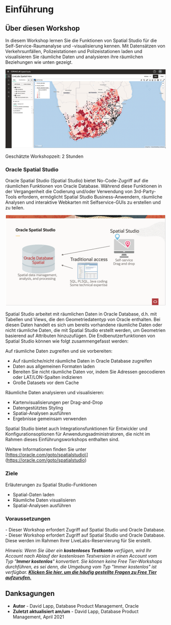 # Einführung

## Über diesen Workshop

In diesem Workshop lernen Sie die Funktionen von Spatial Studio für die Self-Service-Raumanalyse und -visualisierung kennen. Mit Datensätzen von Verkehrsunfällen, Polizeistationen und Polizeistationen laden und visualisieren Sie räumliche Daten und analysieren ihre räumlichen Beziehungen wie unten gezeigt.

![Oracle Spatial Studio](./images/spatial-studio-project.png)

Geschätzte Workshopzeit: 2 Stunden

### Oracle Spatial Studio

Oracle Spatial Studio (Spatial Studio) bietet No-Code-Zugriff auf die räumlichen Funktionen von Oracle Database. Während diese Funktionen in der Vergangenheit die Codierung und/oder Verwendung von 3rd-Party-Tools erfordern, ermöglicht Spatial Studio Business-Anwendern, räumliche Analysen und interaktive Webkarten mit Selfservice-GUIs zu erstellen und zu teilen.

![Oracle Spatial Studio](./images/spatial-studio.png)

Spatial Studio arbeitet mit räumlichen Daten in Oracle Database, d.h. mit Tabellen und Views, die den Geometriedatentyp von Oracle enthalten. Bei diesen Daten handelt es sich um bereits vorhandene räumliche Daten oder nicht räumliche Daten, die mit Spatial Studio erstellt werden, um Geometrien basierend auf Attributen hinzuzufügen. Die Endbenutzerfunktionen von Spatial Studio können wie folgt zusammengefasst werden:

Auf räumliche Daten zugreifen und sie vorbereiten:

*   Auf räumliche/nicht räumliche Daten in Oracle Database zugreifen
*   Daten aus allgemeinen Formaten laden
*   Bereiten Sie nicht räumliche Daten vor, indem Sie Adressen geocodieren oder LAT/LON-Spalten indizieren
*   Große Datasets vor dem Cache

Räumliche Daten analysieren und visualisieren:

*   Kartenvisualisierungen per Drag-and-Drop
*   Datengestütztes Styling
*   Spatial-Analysen ausführen
*   Ergebnisse gemeinsam verwenden

Spatial Studio bietet auch Integrationsfunktionen für Entwickler und Konfigurationsoptionen für Anwendungsadministratoren, die nicht im Rahmen dieses Einführungsworkshops enthalten sind.

Weitere Informationen finden Sie unter \[https://oracle.com/goto/spatialstudio\] (https://oracle.com/goto/spatialstudio)

### Ziele

Erläuterungen zu Spatial Studio-Funktionen

*   Spatial-Daten laden
*   Räumliche Daten visualisieren
*   Spatial-Analysen ausführen

### Voraussetzungen

\- Dieser Workshop erfordert Zugriff auf Spatial Studio und Oracle Database. \- Dieser Workshop erfordert Zugriff auf Spatial Studio und Oracle Database. Diese werden im Rahmen Ihrer LiveLabs-Reservierung für Sie erstellt.

_Hinweis: Wenn Sie über ein **kostenloses Testkonto** verfügen, wird Ihr Account nach Ablauf der kostenlosen Testversion in einen Account vom Typ "**Immer kostenlos**" konvertiert. Sie können keine Free Tier-Workshops durchführen, es sei denn, die Umgebung vom Typ "Immer kostenlos" ist verfügbar. **[Klicken Sie hier, um die häufig gestellte Fragen zu Free Tier aufzurufen.](https://www.oracle.com/cloud/free/faq.html)**_

## Danksagungen

*   **Autor** - David Lapp, Database Product Management, Oracle
*   **Zuletzt aktualisiert am/um** - David Lapp, Database Product Management, April 2021